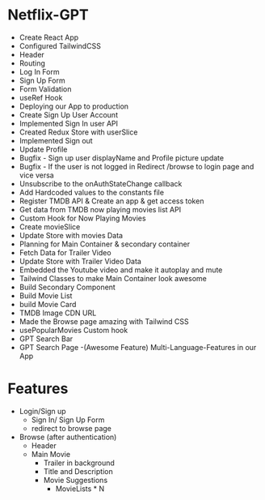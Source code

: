 # Netflix-GPT

- Create React App
- Configured TailwindCSS
- Header
- Routing
- Log In Form
- Sign Up Form
- Form Validation
- useRef Hook
- Deploying our App to production
- Create Sign Up User Account
- Implemented Sign In user API
- Created Redux Store with userSlice
- Implemented Sign out
- Update Profile
- Bugfix - Sign up user displayName and Profile picture update
- Bugfix - If the user is not logged in Redirect /browse to login page and vice versa
- Unsubscribe to the onAuthStateChange callback
- Add Hardcoded values to the constants file
- Register TMDB API & Create an app & get access token
- Get data from TMDB now playing movies list API
- Custom Hook for Now Playing Movies
- Create movieSlice
- Update Store with movies Data
- Planning for Main Container & secondary container
- Fetch Data for Trailer Video
- Update Store with Trailer Video Data
- Embedded the Youtube video and make it autoplay and mute
- Tailwind Classes to make Main Container look awesome
- Build Secondary Component
- Build Movie List
- build Movie Card
- TMDB Image CDN URL
- Made the Browse page amazing with Tailwind CSS
- usePopularMovies Custom hook
- GPT Search Bar
- GPT Search Page
-(Awesome Feature) Multi-Language-Features in our App


# Features

- Login/Sign up
    - Sign In/ Sign Up Form
    - redirect to browse page
- Browse (after authentication)
    - Header
    - Main Movie
        - Trailer in background
        - Title and Description
        - Movie Suggestions
            - MovieLists * N